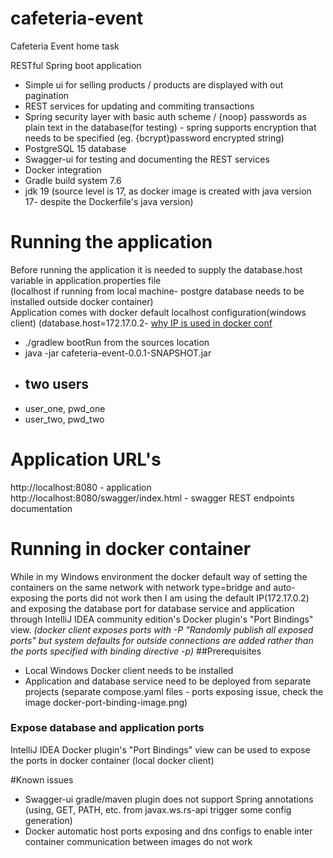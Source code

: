 # cafeteria-event
Cafeteria Event home task<br/>

RESTful Spring boot application<br/>
- Simple ui for selling products / products are displayed with out pagination<br/>
- REST services for updating and commiting transactions<br/>
- Spring security layer with basic auth scheme / {noop} passwords as plain text in the database(for testing) - 
spring supports encryption that needs to be specified (eg. {bcrypt}password encrypted string)
- PostgreSQL 15 database<br/>
- Swagger-ui for testing and documenting the REST services<br/>
- Docker integration
- Gradle build system 7.6
- jdk 19 (source level is 17, as docker image is created with java version 17- despite the Dockerfile's java version)

# Running the application<br/>
Before running the application it is needed to supply the database.host variable in application.properties file <br/>
(localhost if running from local machine- postgre database needs to be installed outside docker container) <br/>
Application comes with docker default localhost configuration(windows client) (database.host=172.17.0.2-  [why IP is used in docker conf](#Running-in-docker-container)<br/>
- ./gradlew bootRun from the sources location<br/>
- java -jar cafeteria-event-0.0.1-SNAPSHOT.jar<br/>
- ## two users
- user_one, pwd_one
- user_two, pwd_two
# Application URL's <br/>
http://localhost:8080 - application<br/>
http://localhost:8080/swagger/index.html - swagger REST endpoints documentation<br/>

# Running in docker container
While in my Windows environment the docker default way of setting the containers on the same network with network type=bridge and auto-exposing
the ports did not work then I am using the default IP(172.17.0.2) and exposing the database port for database service and application 
through IntelliJ IDEA community edition's Docker plugin's "Port Bindings" view.
*(docker client exposes ports with -P "Randomly publish all exposed ports" but system defaults for outside connections are added
rather than the ports specified with binding directive -p)*
##Prerequisites
- Local Windows Docker client needs to be installed
- Application and database service need to be deployed from separate projects (separate compose.yaml files - ports exposing issue, check the image docker-port-binding-image.png)
### Expose database and application ports
IntelliJ IDEA Docker plugin's "Port Bindings" view can be used to expose the ports in docker container (local docker client)

#Known issues
- Swagger-ui gradle/maven plugin does not support Spring annotations (using, GET, PATH, etc. from javax.ws.rs-api trigger some config generation)
- Docker automatic host ports exposing and dns configs to enable inter container communication between images do not work

